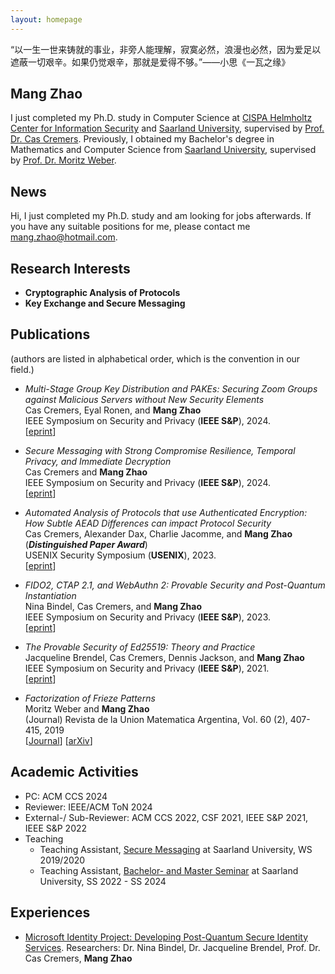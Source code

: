 ```yaml
---
layout: homepage
---
```


“以一生一世来铸就的事业，非旁人能理解，寂寞必然，浪漫也必然，因为爱足以遮蔽一切艰辛。如果仍觉艰辛，那就是爱得不够。”——小思《一瓦之缘》

## Mang Zhao

I just completed my Ph.D. study in Computer Science at [CISPA Helmholtz Center for Information Security](https://cispa.de/en) and [Saarland University](https://www.uni-saarland.de/start.html), supervised by [Prof. Dr. Cas Cremers](https://people.cispa.io/cas.cremers/). Previously, I obtained my Bachelor's degree in Mathematics and Computer Science from [Saarland University](https://www.uni-saarland.de/start.html), supervised by [Prof. Dr. Moritz Weber](https://www.uni-saarland.de/lehrstuhl/weber-moritz.html).


## News
Hi, I just completed my Ph.D. study and am looking for jobs afterwards.
If you have any suitable positions for me, please contact me [mang.zhao@hotmail.com](mang.zhao@hotmail.com). 

## Research Interests

- **Cryptographic Analysis of Protocols**
- **Key Exchange and Secure Messaging**

## Publications 
(authors are listed in alphabetical order, which is the convention in our field.)

- *Multi-Stage Group Key Distribution and PAKEs: Securing Zoom Groups against Malicious Servers without New Security Elements*
  <br>
  Cas Cremers, Eyal Ronen, and **Mang Zhao**
  <br>
  IEEE Symposium on Security and Privacy (**IEEE S&P**), 2024.
  <br>
  [[eprint](https://eprint.iacr.org/2023/1243)] 
  
- *Secure Messaging with Strong Compromise Resilience, Temporal Privacy, and Immediate Decryption*
  <br>
  Cas Cremers and **Mang Zhao**
  <br>
  IEEE Symposium on Security and Privacy (**IEEE S&P**), 2024.
  <br>
  [[eprint](https://eprint.iacr.org/2022/1481)] 

- *Automated Analysis of Protocols that use Authenticated Encryption: How Subtle AEAD Differences can impact Protocol Security*
  <br>
  Cas Cremers, Alexander Dax, Charlie Jacomme, and **Mang Zhao** (***Distinguished Paper Award***)
  <br>
  USENIX Security Symposium (**USENIX**), 2023.
  <br>
  [[eprint](https://eprint.iacr.org/2023/1246)] 
  
- *FIDO2, CTAP 2.1, and WebAuthn 2: Provable Security and Post-Quantum Instantiation*
  <br>
  Nina Bindel, Cas Cremers, and **Mang Zhao**
  <br>
  IEEE Symposium on Security and Privacy (**IEEE S&P**), 2023.
  <br>
  [[eprint](https://eprint.iacr.org/2022/1029)] 

- *The Provable Security of Ed25519: Theory and Practice*
  <br>
  Jacqueline Brendel, Cas Cremers, Dennis Jackson, and **Mang Zhao**
  <br>
  IEEE Symposium on Security and Privacy (**IEEE S&P**), 2021.
  <br>
  [[eprint](https://eprint.iacr.org/2020/823)] 

- *Factorization of Frieze Patterns*
  <br>
  Moritz Weber and **Mang Zhao**
  <br>
  (Journal) Revista de la Union Matematica Argentina, Vol. 60 (2), 407-415, 2019
  <br>
  [[Journal](https://inmabb.criba.edu.ar/revuma/pdf/v60n2/v60n2a08.pdf)] [[arXiv](https://arxiv.org/abs/1809.00274)]
  

## Academic Activities

- PC: ACM CCS 2024
- Reviewer: IEEE/ACM ToN 2024
- External-/ Sub-Reviewer: ACM CCS 2022, CSF 2021, IEEE S&P 2021, IEEE S&P 2022
- Teaching
  - Teaching Assistant, [Secure Messaging](https://cms.cispa.saarland/secmes/) at Saarland University, WS 2019/2020
  - Teaching Assistant, [Bachelor- and Master Seminar](https://cms.cispa.saarland/bms22/) at Saarland University, SS 2022 - SS 2024

## Experiences

- [Microsoft Identity Project: Developing Post-Quantum Secure Identity Services](https://www.microsoft.com/en-us/msrc/grant-microsoft-identity). Researchers: Dr. Nina Bindel, Dr. Jacqueline Brendel, Prof. Dr. Cas Cremers, **Mang Zhao**


